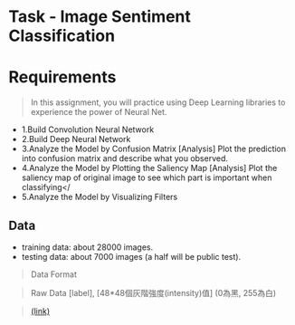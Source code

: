 
Task - Image Sentiment Classification
===============

Requirements
===============
>In this assignment, you will practice using Deep Learning libraries to experience the power of Neural Net.


> 
- 1.Build Convolution Neural Network
- 2.Build Deep Neural Network
- 3.Analyze the Model by Confusion Matrix
[Analysis] Plot the prediction into confusion matrix and describe what you observed.
- 4.Analyze the Model by Plotting the Saliency Map
[Analysis] Plot the saliency map of original image to see which part is important when classifying</
- 5.Analyze the Model by Visualizing Filters

Data
----------------
- training data: about 28000 images.
- testing data: about 7000 images (a half will be public test).

> Data Format

> Raw Data [label], [48*48個灰階強度(intensity)值] (0為黑, 255為白)


> [(link)](https://ntumlta.github.io/ML-Assignment3/index.html)
